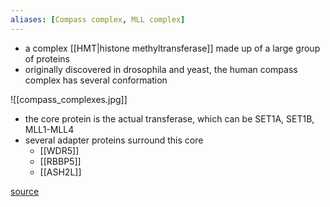 ```yaml
---
aliases: [Compass complex, MLL complex]
---
```


- a complex [[HMT|histone methyltransferase]] made up of a large group of proteins
- originally discovered in drosophila and yeast, the human compass complex has several conformation 

![[compass_complexes.jpg]]
- the core protein is the actual transferase, which can be SET1A, SET1B, MLL1-MLL4
- several adapter proteins surround this core 
	- [[WDR5]]
	- [[RBBP5]]
	- [[ASH2L]]



[source](https://www.ncbi.nlm.nih.gov/pmc/articles/PMC4010150/#:~:text=This%20complex%20was%20named%20COMPASS,H3K4%20(42%E2%80%9345).)